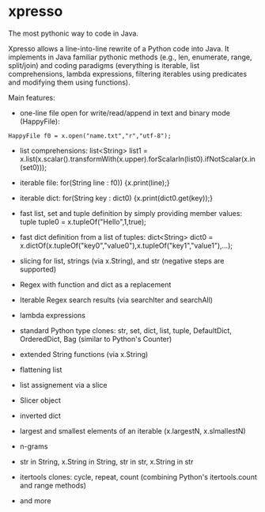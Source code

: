# xpresso
The most pythonic way to code in Java.

Xpresso allows a line-into-line rewrite of a Python code into Java. It implements in Java familiar pythonic methods (e.g., len, enumerate, range, split/join) and coding paradigms (everything is iterable, list comprehensions, lambda expressions, filtering iterables using predicates and modifying them using functions).

Main features:

 * one-line file open for write/read/append in text and binary mode (HappyFile):
 
 ```
 HappyFile f0 = x.open("name.txt","r","utf-8");
 ```
 
 * list comprehensions: list\<String\> list1 = x.list(x.scalar().transformWith(x.upper).forScalarIn(list0).ifNotScalar(x.in(set0)));
 
 * iterable file: for(String line : f0)) {x.print(line);}
 
 * iterable dict: for(String key : dict0) {x.print(dict0.get(key));}

 * fast list, set and tuple definition by simply providing member values: tuple tuple0 = x.tupleOf("Hello",1,true);

 * fast dict definition from a list of tuples: dict\<String\> dict0 = x.dictOf(x.tupleOf("key0","value0"),x.tupleOf("key1","value1"),...);

 * slicing for list, strings (via x.String), and str (negative steps are supported)
 
 * Regex with function and dict as a replacement
 
 * Iterable Regex search results (via searchIter and searchAll)
  
 * lambda expressions
 
 * standard Python type clones: str, set, dict, list, tuple, DefaultDict, OrderedDict, Bag (similar to Python's Counter)
  
 * extended String functions (via x.String)
 
 * flattening list
 
 * list assignement via a slice
 
 * Slicer object
 
 * inverted dict
 
 * largest and smallest elements of an iterable (x.largestN, x.slmallestN)
 
 * n-grams
 
 * str in String, x.String in String, str in str, x.String in str
 
 * itertools clones: cycle, repeat, count (combining Python's itertools.count and range methods)
 
 * and more
